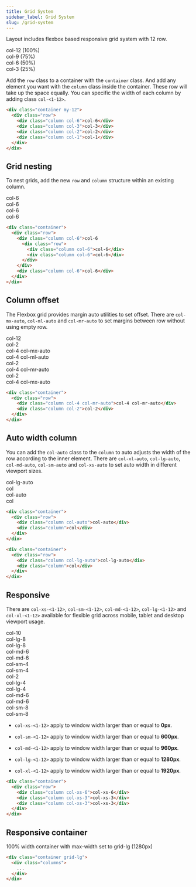 ```yaml
---
title: Grid System
sidebar_label: Grid System
slug: /grid-system
---
```


Layout includes flexbox based responsive grid system with 12 row.

<div class="container my-12"  style={{padding: ".4rem"}}>
    <div class="row">
        <div class="column" >
            <div style={{padding: ".4rem"}} class="lime pa-3"></div>
        </div>
        <div class="column">
            <div style={{padding: ".4rem"}} class="cyan pa-3"></div>
        </div>
        <div class="column">
            <div style={{padding: ".4rem"}} class="lime pa-3"></div>
        </div>
        <div class="column">
            <div style={{padding: ".4rem"}} class="cyan pa-3"></div>
        </div>
        <div class="column">
            <div style={{padding: ".4rem"}} class="lime pa-3"></div>
        </div>
        <div class="column">
            <div style={{padding: ".4rem"}} class="cyan pa-3"></div>
        </div>
        <div class="column">
            <div style={{padding: ".4rem"}} class="lime pa-3"></div>
        </div>
        <div class="column">
            <div style={{padding: ".4rem"}} class="cyan pa-3"></div>
        </div>
        <div class="column">
            <div style={{padding: ".4rem"}} class="lime pa-3"></div>
        </div>
        <div class="column">
            <div style={{padding: ".4rem"}} class="cyan pa-3"></div>
        </div>
        <div class="column">
            <div style={{padding: ".4rem"}} class="lime pa-3"></div>
        </div>
        <div class="column">
            <div style={{padding: ".4rem"}} class="cyan pa-3"></div>
        </div>
    </div>
    <div class="row mt-8">
        <div class="column col-12">
            <div class="pink pa-3">col-12 (100%)</div>
        </div>
    </div>
    <div class="row mt-2">
        <div class="column col-9">
            <div class="pink pa-3">col-9 (75%)</div>
        </div>
    </div>
    <div class="row mt-2">
        <div class="column col-6">
            <div class="pink pa-3">col-6 (50%)</div>
        </div>
    </div>
    <div class="row mt-2">
        <div class="column col-3">
            <div class="pink pa-3">col-3 (25%)</div>
        </div>
    </div>
</div>

Add the <code>row</code> class to a container with the <code>container</code> class. 
And add any element you want with the <code>column</code> class inside the container. These row will take up the space equally.
You can specific the width of each column by adding class <code>col-&lt;1-12&gt;</code>.

```html
<div class="container my-12">
  <div class="row">
    <div class="column col-6">col-6</div>
    <div class="column col-3">col-3</div>
    <div class="column col-2">col-2</div>
    <div class="column col-1">col-1</div>
  </div>
</div>
```

## Grid nesting

To nest grids, add the new <code>row</code> and <code>column</code> structure within an existing column.

<div class="container my-12">
  <div class="row mx-0">
      <div class="column col-6">
          <div class="pink ma-1 pa-3">col-6</div>
          <div class="row mx-0">
              <div class="column col-6">
                  <div class="lime ma-1 pa-3">col-6</div>
              </div>
              <div class="column col-6">
                  <div class="lime ma-1 pa-3">col-6</div>
              </div>
          </div>
      </div>
      <div class="column col-6">
          <div class="pink ma-1 pa-3">col-6</div>
      </div>
  </div>
</div>

```html
<div class="container">
  <div class="row">
    <div class="column col-6">col-6
      <div class="row">
        <div class="column col-6">col-6</div>
        <div class="column col-6">col-6</div>
      </div>
    </div>
    <div class="column col-6">col-6</div>
  </div>
</div>
```

## Column offset

The Flexbox grid provides margin auto utilities to set offset. 
There are <code>col-mx-auto</code>, <code>col-ml-auto</code> and <code>col-mr-auto</code> to set margins between row without using empty row.

<div class="container">
  <div class="row mt-8">
      <div class="column col-12 ">
          <div class="yellow ma-1 pa-3 pl-2">col-12</div>
      </div>
  </div>
  <div class="row mt-1">
      <div class="column col-2">
          <div class="orange ma-1 pa-3 pl-2">col-2</div>
      </div>
      <div class="column col-4 col-mx-auto">
          <div class="pink ma-1 pa-3 pl-2">col-4 col-mx-auto</div>
      </div>
  </div>
  <div class="row mt-1">
        <div class="column col-4 col-ml-auto">
          <div class="lime ma-1 pa-3 pl-2">col-4 col-ml-auto</div>
      </div>
      <div class="column col-2">
          <div class="deep-orange ma-1 pa-3 pl-2">col-2</div>
      </div>
  </div>
  <div class="row mt-1">
      <div class="column col-4 col-rl-auto">
        <div class="pink ma-1 pa-3 pl-2">col-4 col-mr-auto</div>
    </div>
    <div class="column col-2">
        <div class="orange ma-1 pa-3 pl-2">col-2</div>
    </div>
  </div>
  <div class="row mt-1">
      <div class="column col-4 col-mx-auto">
          <div class="red ma-1 pa-3 pl-2">col-4 col-mx-auto</div>
      </div>
  </div>
</div>

```html
<div class="container">
  <div class="row">
    <div class="column col-4 col-mr-auto">col-4 col-mr-auto</div>
    <div class="column col-2">col-2</div>
  </div>
</div>
```

## Auto width column

You can add the <code>col-auto</code> class to the <code>column</code> to auto adjusts the width of the row according to the inner element.
There are <code>col-xl-auto</code>, <code>col-lg-auto</code>, <code>col-md-auto</code>, <code>col-sm-auto</code> and <code>col-xs-auto</code> to set auto width in different viewport sizes.

<div class="container my-12">
  <div class="row mt-8">
    <div class="column col-lg-auto col-6">
      <div class="cyan ma-1 pl-1 pa-3 pr-2">col-lg-auto</div>
    </div>
    <div class="column">
      <div class="cyan ma-1 pl-2 pa-3 pr-2">col</div>
    </div>
  </div>
  <div class="row mt-8">
    <div class="column col-auto">
      <div class="cyan ma-1 pa-3 pl-1 pr-2">col-auto</div>
    </div>
    <div class="column">
      <div class="cyan pa-3 ma-1 pl-2">col</div>
    </div>
  </div>
</div>

```html
<div class="container">
  <div class="row">
    <div class="column col-auto">col-auto</div>
    <div class="column">col</div>
  </div>
</div>

<div class="container">
  <div class="row">
    <div class="column col-lg-auto">col-lg-auto</div>
    <div class="column">col</div>
  </div>
</div>
```

## Responsive

There are <code>col-xs-&lt;1-12&gt;</code>, <code>col-sm-&lt;1-12&gt;</code>, <code>col-md-&lt;1-12&gt;</code>, <code>col-lg-&lt;1-12&gt;</code> and <code>col-xl-&lt;1-12&gt;</code> available for flexible grid across mobile, tablet and desktop viewport usage.

<div class="container my-12">
    <div class="docs-demo row">
        <div class="column col-10 col-lg-8 col-md-6 col-sm-12">
            <div class="pink pl-2">
                <div class="text-primary pa-3">col-10</div>
                <div class="text-dark hide-lg pa-3">col-lg-8</div>
                <div class="text-primary show-lg pa-3">col-lg-8</div>
                <div class="text-dark hide-md pa-3">col-md-6</div>
                <div class="text-primary show-md pa-3">col-md-6</div>
                <div class="text-dark hide-sm pa-3">col-sm-4</div>
                <div class="text-primary show-sm pa-3">col-sm-4</div>
            </div>
        </div>
        <div class="column col-2 col-lg-4 col-md-6 col-sm-12">
            <div class="lime pl-2">
                <div class="text-primary pa-3">col-2</div>
                <div class="text-dark hide-lg pa-3">col-lg-4</div>
                <div class="text-primary show-lg pa-3">col-lg-4</div>
                <div class="text-dark hide-md pa-3">col-md-6</div>
                <div class="text-primary show-md pa-3">col-md-6</div>
                <div class="text-dark hide-sm pa-3">col-sm-8</div>
                <div class="text-primary show-sm pa-3">col-sm-8</div>
            </div>
        </div>
    </div>
</div>

* <code>col-xs-&lt;1-12&gt;</code> apply to window width larger  than or equal to <strong>0px</strong>.

* <code>col-sm-&lt;1-12&gt;</code> apply to window width
  larger than or equal to <strong>600px</strong>.

* <code>col-md-&lt;1-12&gt;</code> apply to window width
larger than or equal to <strong>960px</strong>.

* <code>col-lg-&lt;1-12&gt;</code> apply to window width
larger  than or equal to <strong>1280px</strong>.

* <code>col-xl-&lt;1-12&gt;</code> apply to window width
larger  than or equal to <strong>1920px</strong>.

```html
<div class="container">
  <div class="row">
    <div class="column col-xs-6">col-xs-6</div>
    <div class="column col-xs-3">col-xs-3</div>
    <div class="column col-xs-3">col-xs-3</div>
  </div>
</div>
```

## Responsive container

100% width container with max-width set to grid-lg (1280px)

```html
<div class="container grid-lg">
  <div class="columns">
    ...
  </div>
</div>
```